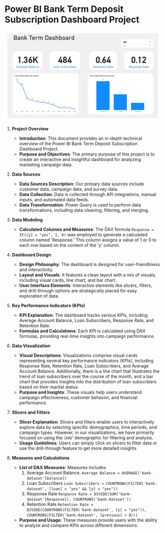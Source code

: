 # Power BI Bank Term Deposit Subscription Dashboard Project

![](bank-dashboard.jpg)

1. **Project Overview**
    - **Introduction**: This document provides an in-depth technical overview of the Power BI Bank Term Deposit Subscription Dashboard Project.
    - **Purpose and Objectives**: The primary purpose of this project is to create an interactive and insightful dashboard for analyzing marketing campaign data.

3. **Data Sources**
    - **Data Sources Description**: Our primary data sources include customer data, campaign data, and survey data.
    - **Data Collection**: Data is collected through API integrations, manual inputs, and automated data feeds.
    - **Data Transformation**: Power Query is used to perform data transformations, including data cleaning, filtering, and merging.

4. **Data Modeling**
    - **Calculated Columns and Measures**: The DAX formula ```Response = IF([y] = "yes", 1, 0)``` was employed to generate a calculated column named 'Response.' This column assigns a value of 1 or 0 to each row based on the content of the 'y' column.
      
5. **Dashboard Design**
    - **Design Philosophy**: The dashboard is designed for user-friendliness and interactivity.
    - **Layout and Visuals**: It features a clean layout with a mix of visuals, including visual cards, line chart, and bar chart.
    - **User Interface Elements**: Interactive elements like slicers, filters, and drill-through options are strategically placed for easy exploration of data.

6. **Key Performance Indicators (KPIs)**
    - **KPI Explanation**: The dashboard tracks various KPIs, including Average Account Balance, Loan Subscribers, Response Rate, and Retention Rate.
    - **Formulas and Calculations**: Each KPI is calculated using DAX formulas, providing real-time insights into campaign performance.

7. **Data Visualization**
    - **Visual Descriptions**: Visualizations comprise visual cards representing several key performance indicators (KPIs), including Response Rate, Retention Rate, Loan Subscribers, and Average Account Balance. Additionally, there is a line chart that illustrates the 
     trend of loan subscribers over the course of the month, and a bar chart that provides insights into the distribution of loan subscribers based on their marital status.
    - **Purpose and Insights**: These visuals help users understand campaign effectiveness, customer behavior, and financial performance.

8. **Slicers and Filters**
    - **Slicer Explanation**: Slicers and filters enable users to interactively explore data by selecting specific demographics, time periods, and campaign types. However, in our visualizations, we have primarily focused on using the 'Job' demographic for filtering and       analysis.
    - **Usage Guidelines**: Users can simply click on slicers to filter data or use the drill-through feature to get more detailed insights.

9. **Measures and Calculations**
    - **List of DAX Measures**: Measures includes
       1. Average Account Balance.
      ```Average Balance = AVERAGE('bank-dataset'[balance])```
      2. Loan Subscribers
      ```Loan Subscribers = COUNTROWS(FILTER('bank-dataset', [loan] = "yes" && [y] = "yes"))```
      3. Response Rate
      ```Response Rate = DIVIDE(SUM('bank-dataset'[Response]), COUNTROWS('bank-dataset'))```
      4. Retention Rate
      ```Retention Rate = DIVIDE(COUNTROWS(FILTER('bank-dataset', [y] = "yes")), COUNTROWS(FILTER('bank-dataset', [previous] > 0)))```
    - **Purpose and Usage**: These measures provide users with the ability to analyze and compare KPIs across different dimensions.
